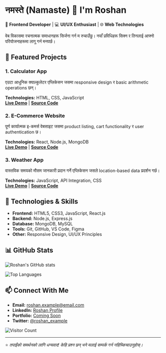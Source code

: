 # नमस्ते (Namaste) 🙏 I'm Roshan

🚀 **Frontend Developer** | 💻 **UI/UX Enthusiast** | 🌐 **Web Technologies**

वेब विकासमा रचनात्मक समाधानहरू सिर्जना गर्न म रुचाउँछु। नयाँ प्रविधिहरू सिक्न र तिनलाई आफ्नो परियोजनाहरूमा लागू गर्न मनपर्छ।

## 🌟 Featured Projects

### 1. Calculator App
एउटा आधुनिक क्याल्कुलेटर एप्लिकेसन जसमा responsive design र basic arithmetic operations छन्।

**Technologies:** HTML, CSS, JavaScript  
**[Live Demo](https://roshan77132.github.io/calculator)** | **[Source Code](https://github.com/Roshan77132/calculator)**

### 2. E-Commerce Website
पूर्ण कार्यात्मक इ-कमर्स वेबसाइट जसमा product listing, cart functionality र user authentication छ।

**Technologies:** React, Node.js, MongoDB  
**[Live Demo](https://roshan77132.github.io/ecommerce)** | **[Source Code](https://github.com/Roshan77132/ecommerce)**

### 3. Weather App
वास्तविक समयको मौसम जानकारी प्रदान गर्ने एप्लिकेसन जसले location-based data प्रदर्शन गर्छ।

**Technologies:** JavaScript, API Integration, CSS  
**[Live Demo](https://roshan77132.github.io/weather-app)** | **[Source Code](https://github.com/Roshan77132/weather-app)**

## 🔧 Technologies & Skills

- **Frontend:** HTML5, CSS3, JavaScript, React.js
- **Backend:** Node.js, Express.js
- **Database:** MongoDB, MySQL
- **Tools:** Git, GitHub, VS Code, Figma
- **Other:** Responsive Design, UI/UX Principles

## 📊 GitHub Stats

![Roshan's GitHub stats](https://github-readme-stats.vercel.app/api?username=Roshan77132&show_icons=true&theme=radical)

![Top Languages](https://github-readme-stats.vercel.app/api/top-langs/?username=Roshan77132&layout=compact&theme=radical)

## 📫 Connect With Me

- **Email:** roshan.example@email.com
- **LinkedIn:** [Roshan Profile](https://linkedin.com/in/roshan-example)
- **Portfolio:** [Coming Soon]()
- **Twitter:** [@roshan_example](https://twitter.com/roshan_example)

![Visitor Count](https://visitor-badge.laobi.icu/badge?page_id=Roshan77132.Roshan77132)

---

⭐️ *तपाईंको समर्थनको लागि धन्यवाद! केहि प्रश्न छन् भने मलाई सम्पर्क गर्न नहिच्किचाउनुहोस्।*
